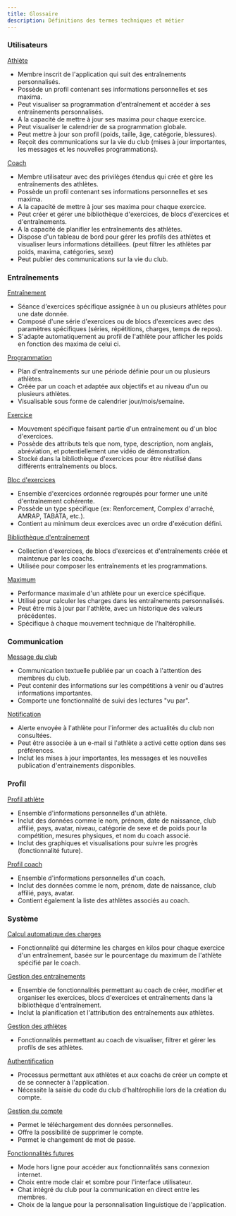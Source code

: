 ```yaml
---
title: Glossaire
description: Définitions des termes techniques et métier
---
```


### Utilisateurs

<ins>Athlète</ins>

- Membre inscrit de l'application qui suit des entraînements personnalisés.
- Possède un profil contenant ses informations personnelles et ses maxima.
- Peut visualiser sa programmation d'entraînement et accéder à ses entraînements personnalisés.
- A la capacité de mettre à jour ses maxima pour chaque exercice.
- Peut visualiser le calendrier de sa programmation globale.
- Peut mettre à jour son profil (poids, taille, âge, catégorie, blessures).
- Reçoit des communications sur la vie du club (mises à jour importantes, les messages et les nouvelles programmations).

<ins>Coach</ins>

- Membre utilisateur avec des privilèges étendus qui crée et gère les entraînements des athlètes.
- Possède un profil contenant ses informations personnelles et ses maxima.
- A la capacité de mettre à jour ses maxima pour chaque exercice.
- Peut créer et gérer une bibliothèque d'exercices, de blocs d'exercices et d'entraînements.
- A la capacité de planifier les entraînements des athlètes.
- Dispose d'un tableau de bord pour gérer les profils des athlètes et visualiser leurs informations détaillées. (peut filtrer les athlètes par poids, maxima, catégories, sexe)
- Peut publier des communications sur la vie du club.

### Entraînements

<ins>Entraînement</ins>

- Séance d'exercices spécifique assignée à un ou plusieurs athlètes pour une date donnée.
- Composé d'une série d'exercices ou de blocs d'exercices avec des paramètres spécifiques (séries, répétitions, charges, temps de repos).
- S'adapte automatiquement au profil de l'athlète pour afficher les poids en fonction des maxima de celui ci.

<ins>Programmation</ins>

- Plan d'entraînements sur une période définie pour un ou plusieurs athlètes.
- Créée par un coach et adaptée aux objectifs et au niveau d'un ou plusieurs athlètes.
- Visualisable sous forme de calendrier jour/mois/semaine.

<ins>Exercice</ins>

- Mouvement spécifique faisant partie d'un entraînement ou d'un bloc d'exercices.
- Possède des attributs tels que nom, type, description, nom anglais, abréviation, et potentiellement une vidéo de démonstration.
- Stocké dans la bibliothèque d'exercices pour être réutilisé dans différents entraînements ou blocs.

<ins>Bloc d'exercices</ins>

- Ensemble d'exercices ordonnée regroupés pour former une unité d'entraînement cohérente.
- Possède un type spécifique (ex: Renforcement, Complex d'arraché, AMRAP, TABATA, etc.).
- Contient au minimum deux exercices avec un ordre d'exécution défini.

<ins>Bibliothèque d'entraînement</ins>

- Collection d'exercices, de blocs d'exercices et d'entraînements créée et maintenue par les coachs.
- Utilisée pour composer les entraînements et les programmations.

<ins>Maximum</ins>

- Performance maximale d'un athlète pour un exercice spécifique.
- Utilisé pour calculer les charges dans les entraînements personnalisés.
- Peut être mis à jour par l'athlète, avec un historique des valeurs précédentes.
- Spécifique à chaque mouvement technique de l'haltérophilie.

### Communication

<ins>Message du club</ins>

- Communication textuelle publiée par un coach à l'attention des membres du club.
- Peut contenir des informations sur les compétitions à venir ou d'autres informations importantes.
- Comporte une fonctionnalité de suivi des lectures "vu par".

<ins>Notification</ins>

- Alerte envoyée à l'athlète pour l'informer des actualités du club non consultées.
- Peut être associée à un e-mail si l'athlète a activé cette option dans ses préférences.
- Inclut les mises à jour importantes, les messages et les nouvelles publication d'entrainements disponibles.

### Profil

<ins>Profil athlète</ins>

- Ensemble d'informations personnelles d'un athlète.
- Inclut des données comme le nom, prénom, date de naissance, club affilié, pays, avatar, niveau, catégorie de sexe et de poids pour la compétition, mesures physiques, et nom du coach associé.
- Inclut des graphiques et visualisations pour suivre les progrès (fonctionnalité future).

<ins>Profil coach</ins>

- Ensemble d'informations personnelles d'un coach.
- Inclut des données comme le nom, prénom, date de naissance, club affilié, pays, avatar.
- Contient également la liste des athlètes associés au coach.

### Système

<ins>Calcul automatique des charges</ins>

- Fonctionnalité qui détermine les charges en kilos pour chaque exercice d'un entraînement, basée sur le pourcentage du maximum de l'athlète spécifié par le coach.

<ins>Gestion des entraînements</ins>

- Ensemble de fonctionnalités permettant au coach de créer, modifier et organiser les exercices, blocs d'exercices et entraînements dans la bibliothèque d'entraînement.
- Inclut la planification et l'attribution des entraînements aux athlètes.

<ins>Gestion des athlètes</ins>

- Fonctionnalités permettant au coach de visualiser, filtrer et gérer les profils de ses athlètes.

<ins>Authentification</ins>

- Processus permettant aux athlètes et aux coachs de créer un compte et de se connecter à l'application.
- Nécessite la saisie du code du club d'haltérophilie lors de la création du compte.

<ins>Gestion du compte</ins>

- Permet le téléchargement des données personnelles.
- Offre la possibilité de supprimer le compte.
- Permet le changement de mot de passe.

<ins>Fonctionnalités futures</ins>

- Mode hors ligne pour accéder aux fonctionnalités sans connexion internet.
- Choix entre mode clair et sombre pour l'interface utilisateur.
- Chat intégré du club pour la communication en direct entre les membres.
- Choix de la langue pour la personnalisation linguistique de l'application.
